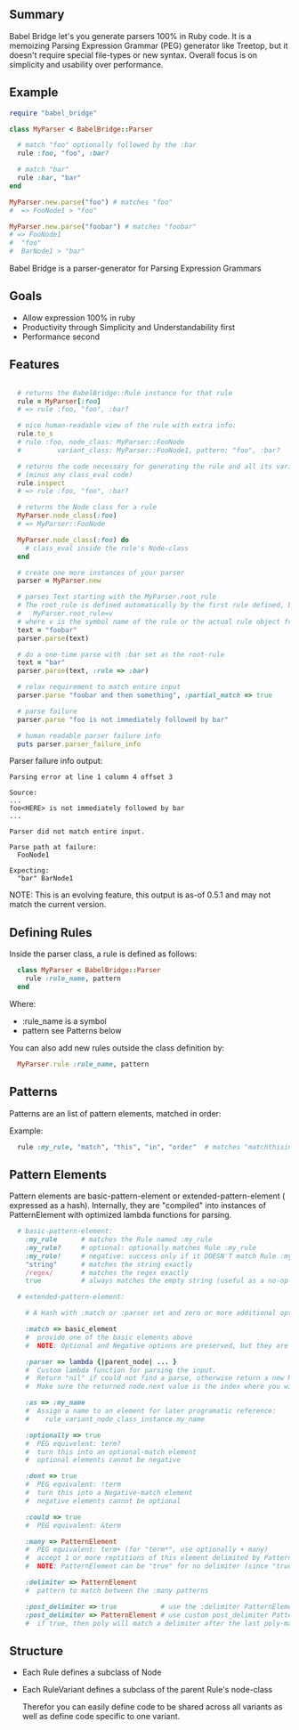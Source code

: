 Summary
-------

Babel Bridge let's you generate parsers 100% in Ruby code. It is a memoizing Parsing Expression Grammar (PEG) generator like Treetop, but it doesn't require special file-types or new syntax. Overall focus is on simplicity and usability over performance.

Example
-------

``` ruby
require "babel_bridge"

class MyParser < BabelBridge::Parser

  # match "foo" optionally followed by the :bar
  rule :foo, "foo", :bar?

  # match "bar"
  rule :bar, "bar"
end

MyParser.new.parse("foo") # matches "foo"
#  => FooNode1 > "foo"

MyParser.new.parse("foobar") # matches "foobar"
# => FooNode1
#  "foo"
#  BarNode1 > "bar"
```

Babel Bridge is a parser-generator for Parsing Expression Grammars

Goals
-----

* Allow expression 100% in ruby
* Productivity through Simplicity and Understandability first
* Performance second

Features
--------

``` ruby

  # returns the BabelBridge::Rule instance for that rule
  rule = MyParser[:foo]
  # => rule :foo, "foo", :bar?

  # nice human-readable view of the rule with extra info:
  rule.to_s
  # rule :foo, node_class: MyParser::FooNode
  #         variant_class: MyParser::FooNode1, pattern: "foo", :bar?

  # returns the code necessary for generating the rule and all its variants
  # (minus any class_eval code)
  rule.inspect
  # => rule :foo, "foo", :bar?

  # returns the Node class for a rule
  MyParser.node_class(:foo)
  # => MyParser::FooNode

  MyParser.node_class(:foo) do
    # class_eval inside the rule's Node-class
  end

  # create one more instances of your parser
  parser = MyParser.new

  # parses Text starting with the MyParser.root_rule
  # The root_rule is defined automatically by the first rule defined, but can be set by:
  #   MyParser.root_rule=v
  # where v is the symbol name of the rule or the actual rule object from MyParser[rule]
  text = "foobar"
  parser.parse(text)

  # do a one-time parse with :bar set as the root-rule
  text = "bar"
  parser.parse(text, :rule => :bar)

  # relax requirement to match entire input
  parser.parse "foobar and then something", :partial_match => true

  # parse failure
  parser.parse "foo is not immediately followed by bar"

  # human readable parser failure info
  puts parser.parser_failure_info
```

Parser failure info output:
```
Parsing error at line 1 column 4 offset 3

Source:
...
foo<HERE> is not immediately followed by bar
...

Parser did not match entire input.

Parse path at failure:
  FooNode1

Expecting:
  "bar" BarNode1
```
NOTE: This is an evolving feature, this output is as-of 0.5.1 and may not match the current version.

Defining Rules
--------------

Inside the parser class, a rule is defined as follows:

``` ruby
  class MyParser < BabelBridge::Parser
    rule :rule_name, pattern
  end
```

Where:

* :rule_name    is a symbol
* pattern       see Patterns below

You can also add new rules outside the class definition by:

``` ruby
  MyParser.rule :rule_name, pattern
```

Patterns
--------

Patterns are an list of pattern elements, matched in order:

Example:

``` ruby
  rule :my_rule, "match", "this", "in", "order"  # matches "matchthisinorder"
```

Pattern Elements
----------------

Pattern elements are basic-pattern-element or extended-pattern-element ( expressed as a hash). Internally, they are "compiled" into instances of PatternElement with optimized lambda functions for parsing.

``` ruby
  # basic-pattern-element:
    :my_rule      # matches the Rule named :my_rule
    :my_rule?     # optional: optionally matches Rule :my_rule
    :my_rule!     # negative: success only if it DOESN'T match Rule :my_rule
    "string"      # matches the string exactly
    /regex/       # matches the regex exactly
    true          # always matches the empty string (useful as a no-op if you don't want to change the length of your pattern)

  # extended-pattern-element:

    # A Hash with :match or :parser set and zero or more additional options:

    :match => basic_element
    #  provide one of the basic elements above
    #  NOTE: Optional and Negative options are preserved, but they are overridden by any such directives in the Hash-Element

    :parser => lambda {|parent_node| ... }
    #  Custom lambda function for parsing the input.
    #  Return "nil" if could not find a parse, otherwise return a new Node, typically the TerminalNode
    #  Make sure the returned node.next value is the index where you wish parsing to resume

    :as => :my_name
    #  Assign a name to an element for later programatic reference:
    #    rule_variant_node_class_instance.my_name

    :optionally => true
    #  PEG equivelent: term?
    #  turn this into an optional-match element
    #  optional elements cannot be negative

    :dont => true
    #  PEG equivalent: !term
    #  turn this into a Negative-match element
    #  negative elements cannot be optional

    :could => true
    #  PEG equivalent: &term

    :many => PatternElement
    #  PEG equivalent: term+ (for "term*", use optionally + many)
    #  accept 1 or more reptitions of this element delimited by PatternElement
    #  NOTE: PatternElement can be "true" for no delimiter (since "true" matches the empty string)

    :delimiter => PatternElement
    #  pattern to match between the :many patterns

    :post_delimiter => true           # use the :delimiter PatternElement for final match
    :post_delimiter => PatternElement # use custom post_delimiter PatternElement for final match
    #  if true, then poly will match a delimiter after the last poly-match
```

Structure
---------

* Each Rule defines a subclass of Node
* Each RuleVariant defines a subclass of the parent Rule's node-class

  Therefor you can easily define code to be shared across all variants as well
  as define code specific to one variant.
